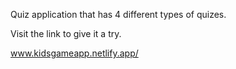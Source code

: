 Quiz application that has 4 different types of quizes.

Visit the link to give it a try.

www.kidsgameapp.netlify.app/
